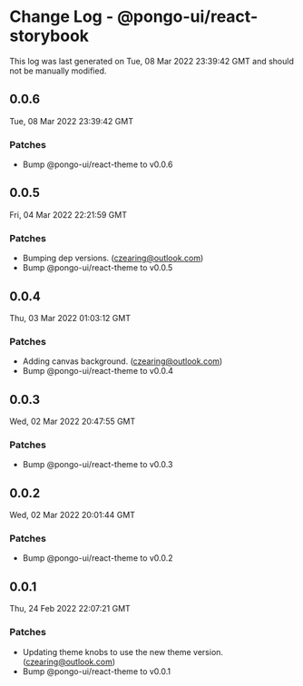 # Change Log - @pongo-ui/react-storybook

This log was last generated on Tue, 08 Mar 2022 23:39:42 GMT and should not be manually modified.

<!-- Start content -->

## 0.0.6

Tue, 08 Mar 2022 23:39:42 GMT

### Patches

- Bump @pongo-ui/react-theme to v0.0.6

## 0.0.5

Fri, 04 Mar 2022 22:21:59 GMT

### Patches

- Bumping dep versions. (czearing@outlook.com)
- Bump @pongo-ui/react-theme to v0.0.5

## 0.0.4

Thu, 03 Mar 2022 01:03:12 GMT

### Patches

- Adding canvas background. (czearing@outlook.com)
- Bump @pongo-ui/react-theme to v0.0.4

## 0.0.3

Wed, 02 Mar 2022 20:47:55 GMT

### Patches

- Bump @pongo-ui/react-theme to v0.0.3

## 0.0.2

Wed, 02 Mar 2022 20:01:44 GMT

### Patches

- Bump @pongo-ui/react-theme to v0.0.2

## 0.0.1

Thu, 24 Feb 2022 22:07:21 GMT

### Patches

- Updating theme knobs to use the new theme version. (czearing@outlook.com)
- Bump @pongo-ui/react-theme to v0.0.1
